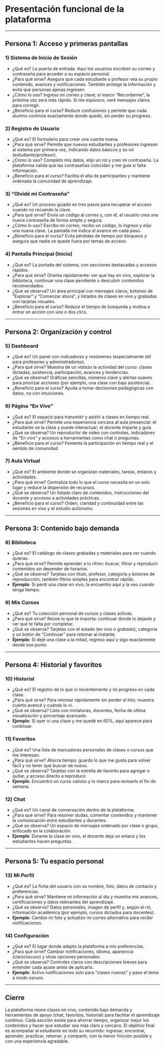 # Presentación funcional de la plataforma

---

## Persona 1: Acceso y primeras pantallas

### 1) Sistema de Inicio de Sesión
- ¿Qué es? La puerta de entrada. Aquí los usuarios escriben su correo y contraseña para acceder a su espacio personal.
- ¿Para qué sirve? Asegura que cada estudiante o profesor vea su propio contenido, avances y notificaciones. También protege la información y evita que personas ajenas ingresen.
- ¿Cómo lo uso? Ingreso mi correo y clave; si marco “Recordarme”, la próxima vez será más rápido. Si me equivoco, veré mensajes claros para corregir.
- ¿Beneficio para el curso? Reduce confusiones y permite que cada alumno continúe exactamente donde quedó, sin perder su progreso.

### 2) Registro de Usuario
- ¿Qué es? El formulario para crear una cuenta nueva.
- ¿Para qué sirve? Permite que nuevos estudiantes y profesores ingresen al sistema por primera vez, indicando datos básicos y su rol (estudiante/profesor).
- ¿Cómo lo uso? Completo mis datos, elijo un rol y creo mi contraseña. La plataforma valida que las contraseñas coincidan y me guía si falta información.
- ¿Beneficio para el curso? Facilita el alta de participantes y mantiene ordenada la comunidad de aprendizaje.

### 3) “Olvidé mi Contraseña”
- ¿Qué es? Un proceso guiado en tres pasos para recuperar el acceso cuando no recuerdo la clave.
- ¿Para qué sirve? Envía un código al correo y, con él, el usuario crea una nueva contraseña de forma simple y segura.
- ¿Cómo lo uso? Escribo mi correo, recibo un código, lo ingreso y elijo una nueva clave. La pantalla me indica el avance en cada paso.
- ¿Beneficio para el curso? Evita pérdidas de tiempo por bloqueos y asegura que nadie se quede fuera por temas de acceso.

### 4) Pantalla Principal (Inicio)
- ¿Qué es? La portada del sistema, con secciones destacadas y accesos rápidos.
- ¿Para qué sirve? Orienta rápidamente: ver qué hay en vivo, explorar la biblioteca, continuar una clase pendiente o descubrir contenidos recomendados.
- ¿Qué se observa? Un área principal con mensajes claros, botones de “Explorar” y “Comenzar ahora”, y listados de clases en vivo y grabadas con tarjetas visuales.
- ¿Beneficio para el curso? Reduce el tiempo de búsqueda y motiva a entrar en acción con uno o dos clics.

---

## Persona 2: Organización y control

### 5) Dashboard
- ¿Qué es? Un panel con indicadores y resúmenes (especialmente útil para profesores y administradores).
- ¿Para qué sirve? Muestra de un vistazo la actividad del curso: clases dictadas, asistencia, participación, avances y tendencias.
- ¿Qué se observa? Gráficas sencillas, números clave y alertas suaves para priorizar acciones (por ejemplo, una clase con baja asistencia).
- ¿Beneficio para el curso? Ayuda a tomar decisiones pedagógicas con datos, no con intuiciones.

### 6) Página “En Vivo”
- ¿Qué es? El espacio para transmitir y asistir a clases en tiempo real.
- ¿Para qué sirve? Permite una experiencia cercana al aula presencial: el estudiante ve la clase y puede interactuar; el docente imparte y guía.
- ¿Qué se observa? Un reproductor de video con controles, indicadores de “En vivo” y accesos a herramientas como chat o preguntas.
- ¿Beneficio para el curso? Fomenta la participación en tiempo real y el sentido de comunidad.

### 7) Aula Virtual
- ¿Qué es? El ambiente donde se organizan materiales, tareas, enlaces y actividades.
- ¿Para qué sirve? Centraliza todo lo que el curso necesita en un solo lugar y reduce la dispersión de recursos.
- ¿Qué se observa? Un listado claro de contenidos, instrucciones del docente y accesos a actividades prácticas.
- ¿Beneficio para el curso? Orden, claridad y continuidad entre las sesiones en vivo y el estudio autónomo.

---

## Persona 3: Contenido bajo demanda

### 8) Biblioteca
- ¿Qué es? El catálogo de clases grabadas y materiales para ver cuando quieras.
- ¿Para qué sirve? Permite aprender a tu ritmo: buscar, filtrar y reproducir contenidos sin depender de horarios.
- ¿Qué se observa? Tarjetas con título, profesor, categoría y botones de reproducción; también filtros simples para encontrar rápido.
- **Ejemplo**: Si perdí una clase en vivo, la encuentro aquí y la veo cuando tenga tiempo.

### 9) Mis Cursos
- ¿Qué es? Tu colección personal de cursos y clases activas.
- ¿Para qué sirve? Reúne lo que te importa: continuar donde lo dejaste y ver qué te falta por completar.
- ¿Qué se observa? Tarjetas con el estado (en vivo o grabado), categoría y un botón de “Continuar” para retomar al instante.
- **Ejemplo**: Si dejé una clase a la mitad, regreso aquí y sigo exactamente desde ese punto.

---

## Persona 4: Historial y favoritos

### 10) Historial
- ¿Qué es? El registro de lo que vi recientemente y mi progreso en cada clase.
- ¿Para qué sirve? Para retomar rápidamente sin perder el hilo; muestra cuánto avancé y cuándo lo vi.
- ¿Qué se observa? Lista con miniaturas, docentes, fecha de última visualización y porcentaje avanzado.
- **Ejemplo**: Si ayer vi una clase y me quedé en 60%, aquí aparece para continuar.

### 11) Favoritos
- ¿Qué es? Una lista de marcadores personales de clases o cursos que me interesan.
- ¿Para qué sirve? Ahorra tiempo: guardo lo que me gusta para volver fácil y no tener que buscar de nuevo.
- ¿Qué se observa? Tarjetas con la estrella de favorito para agregar o quitar, y acceso directo a reproducir.
- **Ejemplo**: Encuentro un curso valioso y lo marco para revisarlo el fin de semana.

### 12) Chat
- ¿Qué es? Un canal de conversación dentro de la plataforma.
- ¿Para qué sirve? Para resolver dudas, comentar contenidos y mantener la comunicación entre estudiantes y docentes.
- ¿Qué se observa? Un espacio de mensajes ordenado por clase o grupo, enfocado en la colaboración.
- **Ejemplo**: Durante la clase en vivo, el docente deja un enlace y los estudiantes hacen preguntas.

---

## Persona 5: Tu espacio personal

### 13) Mi Perfil
- ¿Qué es? La ficha del usuario con su nombre, foto, datos de contacto y preferencias.
- ¿Para qué sirve? Mantiene mi información al día y muestra mis avances, certificaciones y datos relevantes del aprendizaje.
- ¿Qué se observa? Datos personales, imagen de perfil y, según el rol, información académica (por ejemplo, cursos dictados para docentes).
- **Ejemplo**: Cambio mi foto y actualizo mi correo alternativo para recibir notificaciones.

### 14) Configuración
- ¿Qué es? El lugar donde adapto la plataforma a mis preferencias.
- ¿Para qué sirve? Cambiar notificaciones, idioma, apariencia (claro/oscuro) y otras opciones personales.
- ¿Qué se observa? Controles claros con descripciones breves para entender cada ajuste antes de aplicarlo.
- **Ejemplo**: Activo notificaciones solo para “clases nuevas” y paso el tema a modo oscuro.

---

## Cierre
La plataforma reúne clases en vivo, contenido bajo demanda y herramientas de apoyo (chat, favoritos, historial) para facilitar el aprendizaje continuo. Cada sección existe para ahorrar tiempo, organizar mejor los contenidos y hacer que estudiar sea más claro y cercano. El objetivo final es acompañar al estudiante en todo su recorrido: ingresar, encontrar, aprender, practicar, retomar, y compartir, con la menor fricción posible y con una experiencia agradable.
